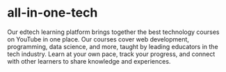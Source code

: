 # all-in-one-tech
Our edtech learning platform brings together the best technology courses on YouTube in one place. Our courses cover web development, programming, data science, and more, taught by leading educators in the tech industry. Learn at your own pace, track your progress, and connect with other learners to share knowledge and experiences.
